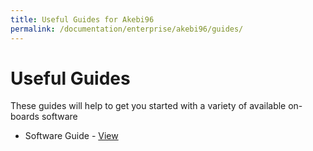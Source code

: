 ```yaml
---
title: Useful Guides for Akebi96
permalink: /documentation/enterprise/akebi96/guides/
---
```

# Useful Guides

These guides will help to get you started with a variety of available on-boards software


- Software Guide - [View](../additional-docs/akebi96-sw-guide.pdf)